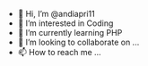 - 👋 Hi, I’m @andiapri11
- 👀 I’m interested in Coding
- 🌱 I’m currently learning PHP
- 💞️ I’m looking to collaborate on ...
- 📫 How to reach me ...

<!---
andiapri11/andiapri11 is a ✨ special ✨ repository because its `README.md` (this file) appears on your GitHub profile.
You can click the Preview link to take a look at your changes.
--->

